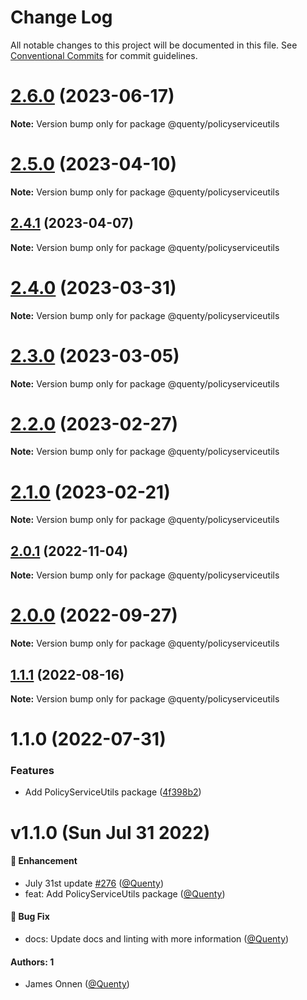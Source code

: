# Change Log

All notable changes to this project will be documented in this file.
See [Conventional Commits](https://conventionalcommits.org) for commit guidelines.

# [2.6.0](https://github.com/Quenty/NevermoreEngine/compare/@quenty/policyserviceutils@2.5.0...@quenty/policyserviceutils@2.6.0) (2023-06-17)

**Note:** Version bump only for package @quenty/policyserviceutils





# [2.5.0](https://github.com/Quenty/NevermoreEngine/compare/@quenty/policyserviceutils@2.4.1...@quenty/policyserviceutils@2.5.0) (2023-04-10)

**Note:** Version bump only for package @quenty/policyserviceutils





## [2.4.1](https://github.com/Quenty/NevermoreEngine/compare/@quenty/policyserviceutils@2.4.0...@quenty/policyserviceutils@2.4.1) (2023-04-07)

**Note:** Version bump only for package @quenty/policyserviceutils





# [2.4.0](https://github.com/Quenty/NevermoreEngine/compare/@quenty/policyserviceutils@2.3.0...@quenty/policyserviceutils@2.4.0) (2023-03-31)

**Note:** Version bump only for package @quenty/policyserviceutils





# [2.3.0](https://github.com/Quenty/NevermoreEngine/compare/@quenty/policyserviceutils@2.2.0...@quenty/policyserviceutils@2.3.0) (2023-03-05)

**Note:** Version bump only for package @quenty/policyserviceutils





# [2.2.0](https://github.com/Quenty/NevermoreEngine/compare/@quenty/policyserviceutils@2.1.0...@quenty/policyserviceutils@2.2.0) (2023-02-27)

**Note:** Version bump only for package @quenty/policyserviceutils





# [2.1.0](https://github.com/Quenty/NevermoreEngine/compare/@quenty/policyserviceutils@2.0.1...@quenty/policyserviceutils@2.1.0) (2023-02-21)

**Note:** Version bump only for package @quenty/policyserviceutils





## [2.0.1](https://github.com/Quenty/NevermoreEngine/compare/@quenty/policyserviceutils@2.0.0...@quenty/policyserviceutils@2.0.1) (2022-11-04)

**Note:** Version bump only for package @quenty/policyserviceutils





# [2.0.0](https://github.com/Quenty/NevermoreEngine/compare/@quenty/policyserviceutils@1.1.1...@quenty/policyserviceutils@2.0.0) (2022-09-27)

**Note:** Version bump only for package @quenty/policyserviceutils





## [1.1.1](https://github.com/Quenty/NevermoreEngine/compare/@quenty/policyserviceutils@1.1.0...@quenty/policyserviceutils@1.1.1) (2022-08-16)

**Note:** Version bump only for package @quenty/policyserviceutils





# 1.1.0 (2022-07-31)


### Features

* Add PolicyServiceUtils package ([4f398b2](https://github.com/Quenty/NevermoreEngine/commit/4f398b237d56eeb34db3f925a97a3902e4fdd9b5))





# v1.1.0 (Sun Jul 31 2022)

#### 🚀 Enhancement

- July 31st update [#276](https://github.com/Quenty/NevermoreEngine/pull/276) ([@Quenty](https://github.com/Quenty))
- feat: Add PolicyServiceUtils package ([@Quenty](https://github.com/Quenty))

#### 🐛 Bug Fix

- docs: Update docs and linting with more information ([@Quenty](https://github.com/Quenty))

#### Authors: 1

- James Onnen ([@Quenty](https://github.com/Quenty))
